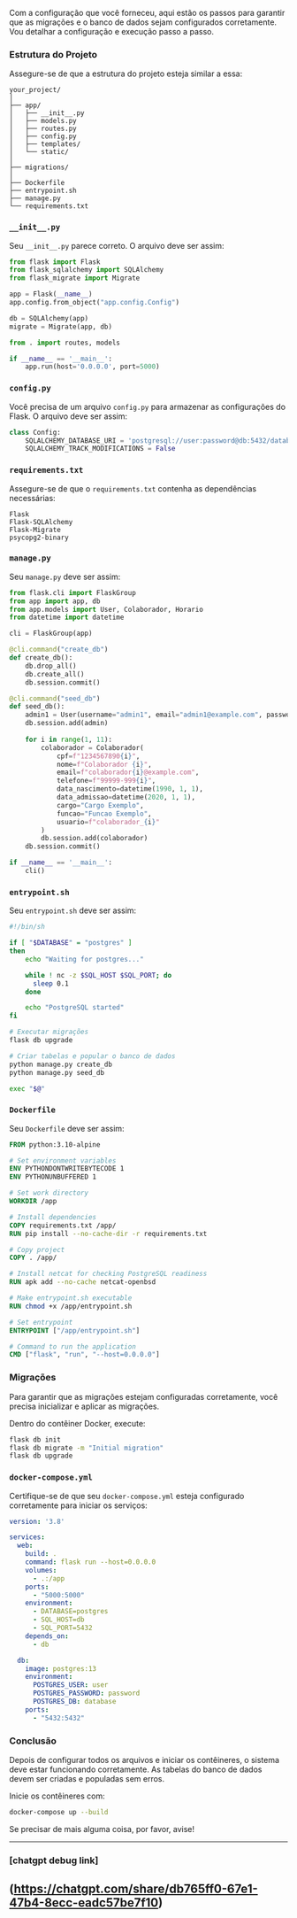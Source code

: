 Com a configuração que você forneceu, aqui estão os passos para garantir que as migrações e o banco de dados sejam configurados corretamente. Vou detalhar a configuração e execução passo a passo.

### Estrutura do Projeto

Assegure-se de que a estrutura do projeto esteja similar a essa:

```
your_project/
│
├── app/
│   ├── __init__.py
│   ├── models.py
│   ├── routes.py
│   ├── config.py
│   ├── templates/
│   └── static/
│
├── migrations/
│
├── Dockerfile
├── entrypoint.sh
├── manage.py
└── requirements.txt
```

### `__init__.py`

Seu `__init__.py` parece correto. O arquivo deve ser assim:

```python
from flask import Flask
from flask_sqlalchemy import SQLAlchemy
from flask_migrate import Migrate

app = Flask(__name__)
app.config.from_object("app.config.Config")

db = SQLAlchemy(app)
migrate = Migrate(app, db)

from . import routes, models

if __name__ == '__main__':
    app.run(host='0.0.0.0', port=5000)
```

### `config.py`

Você precisa de um arquivo `config.py` para armazenar as configurações do Flask. O arquivo deve ser assim:

```python
class Config:
    SQLALCHEMY_DATABASE_URI = 'postgresql://user:password@db:5432/database'
    SQLALCHEMY_TRACK_MODIFICATIONS = False
```

### `requirements.txt`

Assegure-se de que o `requirements.txt` contenha as dependências necessárias:

```
Flask
Flask-SQLAlchemy
Flask-Migrate
psycopg2-binary
```

### `manage.py`

Seu `manage.py` deve ser assim:

```python
from flask.cli import FlaskGroup
from app import app, db
from app.models import User, Colaborador, Horario
from datetime import datetime

cli = FlaskGroup(app)

@cli.command("create_db")
def create_db():
    db.drop_all()
    db.create_all()
    db.session.commit()

@cli.command("seed_db")
def seed_db():
    admin1 = User(username="admin1", email="admin1@example.com", password="admin123", admin=True)
    db.session.add(admin)
    
    for i in range(1, 11):
        colaborador = Colaborador(
            cpf=f"1234567890{i}",
            nome=f"Colaborador {i}",
            email=f"colaborador{i}@example.com",
            telefone=f"99999-999{i}",
            data_nascimento=datetime(1990, 1, 1),
            data_admissao=datetime(2020, 1, 1),
            cargo="Cargo Exemplo",
            funcao="Funcao Exemplo",
            usuario=f"colaborador_{i}"
        )
        db.session.add(colaborador)
    db.session.commit()

if __name__ == '__main__':
    cli()
```

### `entrypoint.sh`

Seu `entrypoint.sh` deve ser assim:

```sh
#!/bin/sh

if [ "$DATABASE" = "postgres" ]
then
    echo "Waiting for postgres..."

    while ! nc -z $SQL_HOST $SQL_PORT; do
      sleep 0.1
    done

    echo "PostgreSQL started"
fi

# Executar migrações
flask db upgrade

# Criar tabelas e popular o banco de dados
python manage.py create_db
python manage.py seed_db

exec "$@"
```

### `Dockerfile`

Seu `Dockerfile` deve ser assim:

```Dockerfile
FROM python:3.10-alpine

# Set environment variables
ENV PYTHONDONTWRITEBYTECODE 1
ENV PYTHONUNBUFFERED 1

# Set work directory
WORKDIR /app

# Install dependencies
COPY requirements.txt /app/
RUN pip install --no-cache-dir -r requirements.txt

# Copy project
COPY . /app/

# Install netcat for checking PostgreSQL readiness
RUN apk add --no-cache netcat-openbsd

# Make entrypoint.sh executable
RUN chmod +x /app/entrypoint.sh

# Set entrypoint
ENTRYPOINT ["/app/entrypoint.sh"]

# Command to run the application
CMD ["flask", "run", "--host=0.0.0.0"]
```

### Migrações

Para garantir que as migrações estejam configuradas corretamente, você precisa inicializar e aplicar as migrações.

Dentro do contêiner Docker, execute:

```sh
flask db init
flask db migrate -m "Initial migration"
flask db upgrade
```

### `docker-compose.yml`

Certifique-se de que seu `docker-compose.yml` esteja configurado corretamente para iniciar os serviços:

```yaml
version: '3.8'

services:
  web:
    build: .
    command: flask run --host=0.0.0.0
    volumes:
      - .:/app
    ports:
      - "5000:5000"
    environment:
      - DATABASE=postgres
      - SQL_HOST=db
      - SQL_PORT=5432
    depends_on:
      - db

  db:
    image: postgres:13
    environment:
      POSTGRES_USER: user
      POSTGRES_PASSWORD: password
      POSTGRES_DB: database
    ports:
      - "5432:5432"
```

### Conclusão

Depois de configurar todos os arquivos e iniciar os contêineres, o sistema deve estar funcionando corretamente. As tabelas do banco de dados devem ser criadas e populadas sem erros.

Inicie os contêineres com:

```sh
docker-compose up --build
```

Se precisar de mais alguma coisa, por favor, avise!



---


### [chatgpt debug link]
(https://chatgpt.com/share/db765ff0-67e1-47b4-8ecc-eadc57be7f10)
---

